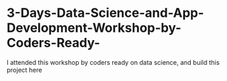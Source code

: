 # 3-Days-Data-Science-and-App-Development-Workshop-by-Coders-Ready-
I attended this workshop by coders ready on data science, and build this project here
